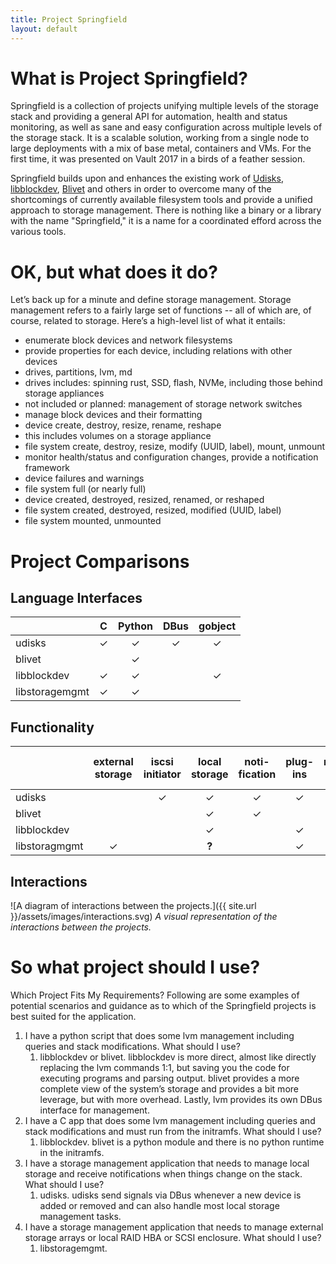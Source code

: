 ```yaml
---
title: Project Springfield
layout: default
---
```


What is Project Springfield?
============================

Springfield is a collection of projects unifying multiple levels of the storage
stack and providing a general API for automation, health and status monitoring,
as well as sane and easy configuration across multiple levels of the storage
stack. It is a scalable solution, working from a single node to large
deployments with a mix of base metal, containers and VMs. For the first time,
it was presented on Vault 2017 in a birds of a feather session.

Springfield builds upon and enhances the existing work of [Udisks](https://github.com/storaged-project/udisks),
[libblockdev](https://github.com/storaged-project/libblockdev),
[Blivet](https://github.com/storaged-project/blivet) and others in order to
overcome many of the shortcomings of currently available filesystem tools and
provide a unified approach to storage management. There is nothing like a
binary or a library with the name "Springfield," it is a name for a coordinated
efford across the various tools.


OK, but what does it do?
========================

Let’s back up for a minute and define storage management.  Storage management
refers to a fairly large set of functions -- all of which are, of course,
related to storage. Here’s a high-level list of what it entails:

  * enumerate block devices and network filesystems
  * provide properties for each device, including relations with other devices
  * drives, partitions, lvm, md
  * drives includes: spinning rust, SSD, flash, NVMe, including those behind storage appliances
  * not included or planned: management of storage network switches
  * manage block devices and their formatting
  * device create, destroy, resize, rename, reshape
  * this includes volumes on a storage appliance
  * file system create, destroy, resize, modify (UUID, label), mount, unmount
  * monitor health/status and configuration changes, provide a notification framework
  * device failures and warnings
  * file system full (or nearly full)
  * device created, destroyed, resized, renamed, or reshaped
  * file system created, destroyed, resized, modified (UUID, label)
  * file system mounted, unmounted

Project Comparisons
===================

Language Interfaces
-------

|                | C | Python | DBus | gobject |
| :---           |:---:|:---:|:---:|:---:|
| udisks         | ✓ | ✓ | ✓ | ✓ |
| blivet         |   | ✓ |   |   |
| libblockdev    | ✓ | ✓ |   | ✓ |
| libstoragemgmt | ✓ | ✓ |   |   |


Functionality
------

|   | external storage | iscsi initiator | local storage | noti-fication | plug-ins | model-ing | high-level API |
| :--- |:---:|:---:|:---:|:---:|:---:|:---:|:---:|
| udisks        |   | ✓ | ✓ | ✓ | ✓ |   |   |
| blivet        |   |   | ✓ | ✓ |   | ✓ | ✓ |
| libblockdev   |   |   | ✓ |   | ✓ |   |   |
| libstoragmgmt | ✓ |   | **?** |   | ✓ |   |   |


Interactions
----

![A diagram of interactions between the projects.]({{ site.url }}/assets/images/interactions.svg)
*A visual representation of the interactions between the projects.*

So what project should I use?
=============================

Which Project Fits My Requirements?
Following are some examples of potential scenarios and guidance as to which of the Springfield projects is best suited for the application.

1. I have a python script that does some lvm management including queries and
   stack modifications. What should I use?
   1. libblockdev or blivet. libblockdev is more direct, almost like directly
      replacing the lvm commands 1:1, but saving you the code for executing
      programs and parsing output. blivet provides a more complete view of the
      system’s storage and provides a bit more leverage, but with more overhead.
      Lastly, lvm provides its own DBus interface for management.
2. I have a C app that does some lvm management including queries and stack
   modifications and must run from the initramfs. What should I use?
   1. libblockdev. blivet is a python module and there is no python runtime in
      the initramfs.
3. I have a storage management application that needs to manage local storage
   and receive notifications when things change on the stack. What should I
   use?
   1. udisks. udisks send signals via DBus whenever a new device is added or
      removed and can also handle most local storage management tasks.
4. I have a storage management application that needs to manage external
   storage arrays or local RAID HBA or SCSI enclosure. What should I use?
   1. libstoragemgmt.

